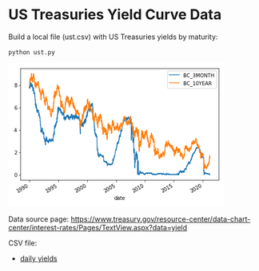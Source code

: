 # US Treasuries Yield Curve Data

Build a local file (ust.csv) with US Treasuries yields by maturity: 

```
python ust.py
```

![](ust.png)

Data source page: <https://www.treasury.gov/resource-center/data-chart-center/interest-rates/Pages/TextView.aspx?data=yield> 

CSV file:

 - [daily yields](https://github.com/epogrebnyak/ust/blob/master/ust.csv)
 

